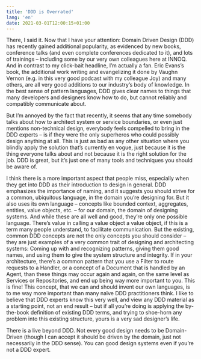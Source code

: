 ```yaml
---
title: 'DDD is Overrated'
lang: 'en'
date: 2021-03-01T12:00:15+01:00
---
```


There, I said it. Now that I have your attention: Domain Driven Design (DDD) has recently gained additional popularity, as evidenced by new books, conference talks (and even complete conferences dedicated to it), and lots of trainings – including some by our very own colleagues here at INNOQ. And in contrast to my click-bait headline, I’m actually a fan. Eric Evans’s book, the additional work writing and evangelizing it done by Vaughn Vernon (e.g. in this very good podcast with my colleague Joy) and many others, are all very good additions to our industry’s body of knowledge. In the best sense of pattern languages, DDD gives clear names to things that many developers and designers know how to do, but cannot reliably and compatibly communicate about.

But I’m annoyed by the fact that recently, it seems that any time somebody talks about how to architect system or service boundaries, or even just mentions non-technical design, everybody feels compelled to bring in the DDD experts – is if they were the only superheros who could possibly design anything at all. This is just as bad as any other situation where you blindly apply the solution that’s currently en vogue, just because it is the thing everyone talks about and not because it is the right solution for the job. DDD is great, but it’s just one of many tools and techniques you should be aware of.

I think there is a more important aspect that people miss, especially when they get into DDD as their introduction to design in general. DDD emphasizes the importance of naming, and it suggests you should strive for a common, ubiquitous language, in the domain you’re designing for. But it also uses its own language – concepts like bounded context, aggregates, entities, value objects, etc. – for our domain, the domain of designing systems. And while these are all well and good, they’re only one possible language. There’s value in calling a value object a value object, if this is a term many people understand, to facilitate communication. But the existing, common DDD concepts are not the only concepts you should consider – they are just examples of a very common trait of designing and architecting systems: Coming up with and recognizing patterns, giving them good names, and using them to give the system structure and integrity. If in your architecture, there’s a common pattern that you use a Filter to route requests to a Handler, or a concept of a Document that is handled by an Agent, than these things may occur again and again, on the same level as Services or Repositories, and end up being way more important to you. This is fine! This concept, that we can and should invent our own languages, is to me way more important than many naïve DDD practitioners think. I like to believe that DDD experts know this very well, and view any DDD material as a starting point, not an end result – but if all you’re doing is applying the by-the-book definition of existing DDD terms, and trying to shoe-horn any problem into this existing structure, yours is a very sad designer’s life.

There is a live beyond DDD. Not every good design needs to be Domain-Driven (though I can accept it should be driven by the domain, just not necessarily in the DDD sense). You can good design systems even if you’re not a DDD expert.
